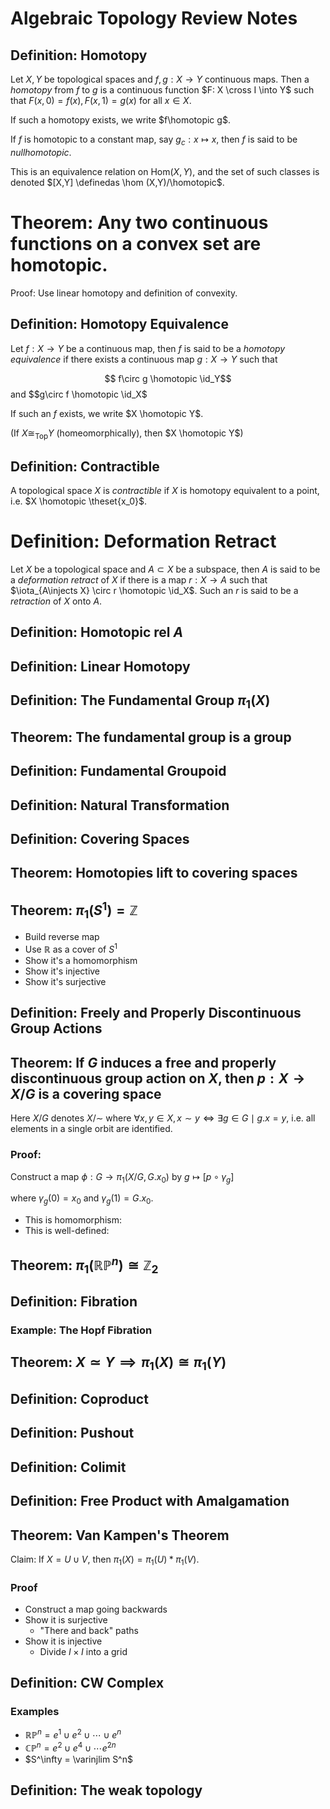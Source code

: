 # Algebraic Topology Review Notes

## Definition: Homotopy

Let $X, Y$ be topological spaces and $f,g: X \to Y$ continuous maps. Then a *homotopy* from $f$ to $g$ is a continuous function $F: X \cross I \into Y$ such that $F(x, 0) = f(x), F(x,1) = g(x)$ for all $x\in X$. 

If such a homotopy exists, we write $f\homotopic g$.

If $f$ is homotopic to a constant map, say $g_c: x \mapsto x$, then $f$ is said to be *nullhomotopic*.

This is an equivalence relation on $\text{Hom}(X,Y)$, and the set of such classes is denoted $[X,Y] \definedas \hom (X,Y)/\homotopic$.

# Theorem: Any two continuous functions on a convex set are homotopic.

Proof: Use linear homotopy and definition of convexity.

## Definition: Homotopy Equivalence

Let $f: X \to Y$ be a continuous map, then $f$ is said to be a *homotopy equivalence* if there exists a continuous map $g: X \to Y$ such that

$$ f\circ g \homotopic \id_Y$$ and $$g\circ f \homotopic \id_X$

If such an $f$ exists, we write $X \homotopic Y$.

(If $X\cong_{\text{Top}} Y$ (homeomorphically), then $X \homotopic Y$)

## Definition: Contractible

A topological space $X$ is *contractible* if $X$ is homotopy equivalent to a point, i.e. $X \homotopic \theset{x_0}$.

# Definition: Deformation Retract

Let $X$ be a topological space and $A \subset X$ be a subspace, then $A$ is said to be a *deformation retract* of $X$ if there is a map $r: X \to A$ such that $\iota_{A\injects X} \circ r \homotopic \id_X$. Such an $r$ is said to be a *retraction* of $X$ onto $A$.

## Definition: Homotopic rel $A$

## Definition: Linear Homotopy

## Definition: The Fundamental Group $\pi_1(X)$



## Theorem: The fundamental group is a group

## Definition: Fundamental Groupoid

## Definition: Natural Transformation

## Definition: Covering Spaces

## Theorem: Homotopies lift to covering spaces

## Theorem: $\pi_1(S^1) = \mathbb{Z}$

- Build reverse map
- Use $\mathbb{R}$ as a cover of $S^1$
- Show it's a homomorphism
- Show it's injective
- Show it's surjective

## Definition: Freely and Properly Discontinuous Group Actions

## Theorem: If $G$ induces a free and properly discontinuous group action on $X$, then $p: X \rightarrow X/G$ is a covering space

Here $X/G$ denotes $X/\sim$  where $\forall x,y\in X, x\sim y \iff \exists g\in G \mid g.x = y$, i.e. all elements in a single orbit are identified.

### Proof:

Construct a map $\phi: G \rightarrow \pi_1(X/G, G.x_0)$ by $g \mapsto [p \circ \gamma_g]$ 

where $\gamma_g(0) = x_0$ and $\gamma_g(1) = G.x_0$.

- This is homomorphism:
- This is well-defined:

## Theorem: $\pi_1(\mathbb{RP}^n) \cong \mathbb{Z}_2$

## Definition: Fibration

### Example: The Hopf Fibration



## Theorem: $X\simeq Y \implies \pi_1(X) \cong \pi_1(Y)$



## Definition: Coproduct

## Definition: Pushout

## Definition: Colimit



## Definition: Free Product with Amalgamation

## Theorem: Van Kampen's Theorem

Claim: If $X = U \cup V$, then $\pi_1(X) = \pi_1(U) \ast \pi_1(V)$.

### Proof

- Construct a map going backwards
- Show it is surjective
  - "There and back" paths
- Show it is injective
  - Divide $I\times I$ into a grid

## Definition: CW Complex

### Examples

- $\mathbb{RP}^n = e^1 \cup e^2 \cup \cdots \cup e^n$
- $\mathbb{CP}^n =e^2 \cup e^4 \cup \cdots e^{2n}$
- $S^\infty = \varinjlim S^n$

## Definition: The weak topology